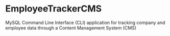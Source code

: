 # EmployeeTrackerCMS
MySQL Command Line Interface (CLI) application for tracking company and employee data through a Content Management System (CMS)
